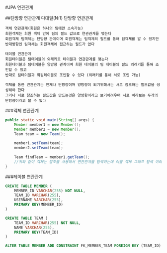 #JPA 연관관계

##단방향 연관관계
    다대일(N:1) 단방향 연관관계

    객체 연관관계(회원은 하나의 팀에만 소속가능)
    회원객체는 회원 객체 안에 팀의 필드 값으로 연관관계를 맺는다
    회원객체 팀객체는 단방향 관계이며 회원객체는 팀객체의 필드를 통해 팀객체를 알 수 있지만
    반대방향인 팀객체는 회원객체에 접근하는 필드가 없다

    테이블 연관관계
    회원테이블은 팀테이블의 외래키로 테이블과 연관관계를 맺는다
    회원테이블과 팀테이블은 양방향 관계이며 회원 테이블의 팀 테이블의 필드 외래키를 통해 조인할 수 있고
    반대로 팀테이블과 회원테이블로 조인할 수 있다 (외래키를 통해 서로 조인 가능)

    객체를 통한 연관관계는 언제나 단방향이며 양방향이 되기위해서는 서로 참조하는 필드값을 생성해야 한다
    그러나 서로 참조하는 필드값을 만드는것은 양방향이라고 보기어려우며 서로 바라보는 두개의 단방향이라고 볼 수 있다

###객체 연관관계
```java
public static void main(String[] args) {
    Member member1 = new Member();
    Member member2 = new Member();
    Team team = new Team();
    
    member1.setTeam(team);
    member2.setTeam(team);
    
    Team findTeam = member1.getTeam();
    //위와 같이 객체는 참조를 사용해서 연관관계를 탐색하는데 이를 객체 그래프 탐색 이라고 칭함
}
```
###테이블 연관관계
```sql
CREATE TABLE MEMBER (
    MEMBER_ID VARCHAR(255) NOT NULL,
    TEAM_ID VARCHAR(255),
    USERNAME VARCHAR(255),
    PRIMARY KEY(MEMBER_ID)
)

CREATE TABLE TEAM (
    TEAM_ID VARCHAR(255) NOT NULL,
    NAME VARCHAR(255),
    PRIMARY KEY(TEAM_ID)
)

ALTER TABLE MEMBER ADD CONSTRAINT FK_MEMBER_TEAM FOREIGN KEY (TEAM_ID) REFERENCES TEAM
```
